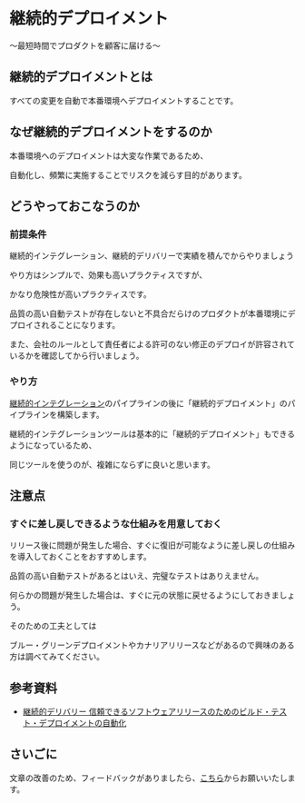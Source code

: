 # 継続的デプロイメント

〜最短時間でプロダクトを顧客に届ける〜

## 継続的デプロイメントとは

すべての変更を自動で本番環境へデプロイメントすることです。

## なぜ継続的デプロイメントをするのか

本番環境へのデプロイメントは大変な作業であるため、

自動化し、頻繁に実施することでリスクを減らす目的があります。

## どうやっておこなうのか

### 前提条件

継続的インテグレーション、継続的デリバリーで実績を積んでからやりましょう

やり方はシンプルで、効果も高いプラクティスですが、

かなり危険性が高いプラクティスです。

品質の高い自動テストが存在しないと不具合だらけのプロダクトが本番環境にデプロイされることになります。

また、会社のルールとして責任者による許可のない修正のデプロイが許容されているかを確認してから行いましょう。

### やり方

[継続的インテグレーション](/practices/continuous-integration)のパイプラインの後に「継続的デプロイメント」のパイプラインを構築します。

継続的インテグレーションツールは基本的に「継続的デプロイメント」もできるようになっているため、

同じツールを使うのが、複雑にならずに良いと思います。

## 注意点

### すぐに差し戻しできるような仕組みを用意しておく

リリース後に問題が発生した場合、すぐに復旧が可能なように差し戻しの仕組みを導入しておくことをおすすめします。

品質の高い自動テストがあるとはいえ、完璧なテストはありえません。

何らかの問題が発生した場合は、すぐに元の状態に戻せるようにしておきましょう。

そのための工夫としては

ブルー・グリーンデプロイメントやカナリアリリースなどがあるので興味のある方は調べてみてください。

## 参考資料
* [継続的デリバリー 信頼できるソフトウェアリリースのためのビルド・テスト・デプロイメントの自動化](https://amzn.to/2zE9blc)

## さいごに

文章の改善のため、フィードバックがありましたら、[こちら](https://forms.gle/TKUJ2Gs9EoH2jQvp7)からお願いいたします。
